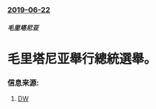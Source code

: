 ### [2019-06-22](/news/2019/06/22/index.md)

##### 毛里塔尼亚
# 毛里塔尼亚舉行總統選舉。 




### 信息来源:

1. [DW](https://p.dw.com/p/3KshI)
